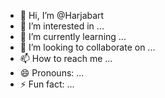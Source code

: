 - 👋 Hi, I’m @Harjabart
- 👀 I’m interested in ...
- 🌱 I’m currently learning ...
- 💞️ I’m looking to collaborate on ...
- 📫 How to reach me ...
- 😄 Pronouns: ...
- ⚡ Fun fact: ...

<!---
Harjabart/Harjabart is a ✨ special ✨ repository because its `README.md` (this file) appears on your GitHub profile.
You can click the Preview link to take a look at your changes.
--->
